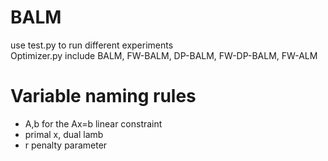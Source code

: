 # BALM
use test.py to run different experiments\
Optimizer.py include BALM, FW-BALM, DP-BALM, FW-DP-BALM, FW-ALM

# Variable naming rules
- A,b for the Ax=b linear constraint
- primal x, dual lamb
- r penalty parameter
